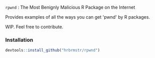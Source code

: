 
`rpwnd` : The Most Benignly Malicious R Package on the Internet

Provides examples of all the ways you can get 'pwnd' by R packages.

WIP. Feel free to contribute.

### Installation

``` r
devtools::install_github("hrbrmstr/rpwnd")
```
